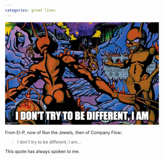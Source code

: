 ```yaml
---
categories: great lines
---
```



![elp](https://raw.githubusercontent.com/muneer78/muneer78.github.io/master/images/elp.jpeg)


From El-P, now of Run the Jewels, then of Company Flow:
> I don't try to be different, I am...

This quote has always spoken to me.


